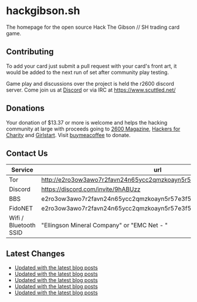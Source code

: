 # hackgibson.sh
The homepage for the open source Hack The Gibson // SH trading card game.


## Contributing

To add your card just submit a pull request with your card's front art, it would be added to the next run of set after community play testing.

Game play and discussions over the project is held the r2600 discord server. Come join us at [Discord](https://discord.com/invite/9hABUzz) or via IRC at https://www.scuttled.net/


## Donations

Your donation of $13.37 or more is welcome and helps the hacking community at large with proceeds going to [2600 Magazine](https://2600.com/), [Hackers for Charity](https://hackersforcharity.org) and [Girlstart](https://girlstart.org).  Visit [buymeacoffee](https://www.buymeacoffee.com/hackgibson.sh) to donate.


## Contact Us

Service | url
-|-
Tor | http://e2ro3ow3awo7r2favn24n65ycc2qmzkoayn5r57e3f56nvjwdcgg32ad.onion
Discord | https://discord.com/invite/9hABUzz
BBS | e2ro3ow3awo7r2favn24n65ycc2qmzkoayn5r57e3f56nvjwdcgg32ad.onion:23
FidoNET | e2ro3ow3awo7r2favn24n65ycc2qmzkoayn5r57e3f56nvjwdcgg32ad.onion:24554
Wifi / Bluetooth SSID | "Ellingson Mineral Company" or "EMC Net - <fidonet address>"

## Latest Changes
<!-- BLOG-POST-LIST:START -->
- [Updated with the latest blog posts](https://github.com/DFW2600/hackgibson.sh/commit/bf7cb738014deeb8f906bdc10a383dc32083f537)
- [Updated with the latest blog posts](https://github.com/DFW2600/hackgibson.sh/commit/c9f1cefc93c72841a8e154698ba822d358ea1205)
- [Updated with the latest blog posts](https://github.com/DFW2600/hackgibson.sh/commit/77882913e3020a600a4abe4a3ee9f38d7a44bb33)
- [Updated with the latest blog posts](https://github.com/DFW2600/hackgibson.sh/commit/d9bc88c4db0501f1810ef38beb742b5a8c4b8e83)
- [Updated with the latest blog posts](https://github.com/DFW2600/hackgibson.sh/commit/d29530927857af69f42f92e9639484b8ffb62f4d)
<!-- BLOG-POST-LIST:END -->
